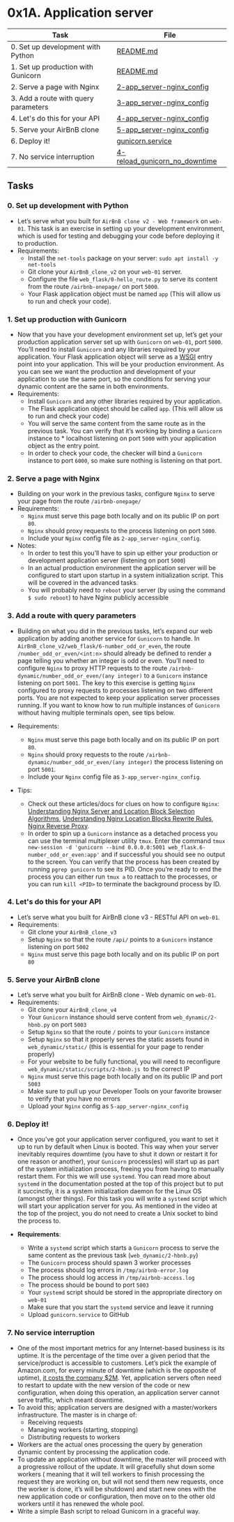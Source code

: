 # 0x1A. Application server

| Task                                 | File                                                             |
| ------------------------------------ | ---------------------------------------------------------------- |
| 0. Set up development with Python    | [README.md](./README.md)                                         |
| 1. Set up production with Gunicorn   | [README.md](./README.md)                                         |
| 2. Serve a page with Nginx           | [2-app_server-nginx_config](./2-app_server-nginx_config)         |
| 3. Add a route with query parameters | [3-app_server-nginx_config](./3-app_server-nginx_config)         |
| 4. Let's do this for your API        | [4-app_server-nginx_config](./4-app_server-nginx_config)         |
| 5. Serve your AirBnB clone           | [5-app_server-nginx_config](./5-app_server-nginx_config)         |
| 6. Deploy it!                        | [gunicorn.service](./gunicorn.service)                           |
| 7. No service interruption           | [4-reload_gunicorn_no_downtime](./4-reload_gunicorn_no_downtime) |

## Tasks

### 0. Set up development with Python

- Let’s serve what you built for `AirBnB clone v2 - Web framework` on `web-01`. This task is an exercise in setting up your development environment, which is used for testing and debugging your code before deploying it to production.
- Requirements:
  - Install the `net-tools` package on your server: `sudo apt install -y net-tools`
  - Git clone your `AirBnB_clone_v2` on your `web-01` server.
  - Configure the file `web_flask/0-hello_route.py` to serve its content from the route `/airbnb-onepage/` on port `5000`.
  - Your Flask application object must be named `app` (This will allow us to run and check your code).

### 1. Set up production with Gunicorn

- Now that you have your development environment set up, let’s get your production application server set up with `Gunicorn` on `web-01`, port `5000`. You’ll need to install `Gunicorn` and any libraries required by your application. Your Flask application object will serve as a [WSGI](https://www.fullstackpython.com/wsgi-servers.html) entry point into your application. This will be your production environment. As you can see we want the production and development of your application to use the same port, so the conditions for serving your dynamic content are the same in both environments.
- Requirements:
  - Install `Gunicorn` and any other libraries required by your application.
  - The Flask application object should be called `app`. (This will allow us to run and check your code)
  - You will serve the same content from the same route as in the previous task. You can verify that it’s working by binding a `Gunicorn` instance to \* localhost listening on port `5000` with your application object as the entry point.
  - In order to check your code, the checker will bind a `Gunicorn` instance to port `6000`, so make sure nothing is listening on that port.

### 2. Serve a page with Nginx

- Building on your work in the previous tasks, configure `Nginx` to serve your page from the route `/airbnb-onepage/`
- Requirements:
  - `Nginx` must serve this page both locally and on its public IP on port `80`.
  - `Nginx` should proxy requests to the process listening on port `5000`.
  - Include your `Nginx` config file as `2-app_server-nginx_config`.
- Notes:
  - In order to test this you’ll have to spin up either your production or development application server (listening on port `5000`)
  - In an actual production environment the application server will be configured to start upon startup in a system initialization script. This will be covered in the advanced tasks.
  - You will probably need to `reboot` your server (by using the command `$ sudo reboot`) to have Nginx publicly accessible

### 3. Add a route with query parameters

- Building on what you did in the previous tasks, let’s expand our web application by adding another service for `Gunicorn` to handle. In `AirBnB_clone_v2/web_flask/6-number_odd_or_even`, the route `/number_odd_or_even/<int:n>` should already be defined to render a page telling you whether an integer is odd or even. You’ll need to configure `Nginx` to proxy HTTP requests to the route `/airbnb-dynamic/number_odd_or_even/(any integer)` to a `Gunicorn` instance listening on port `5001`. The key to this exercise is getting `Nginx` configured to proxy requests to processes listening on two different ports. You are not expected to keep your application server processes running. If you want to know how to run multiple instances of `Gunicorn` without having multiple terminals open, see tips below.
- Requirements:
  - `Nginx` must serve this page both locally and on its public IP on port `80`.
  - `Nginx` should proxy requests to the route `/airbnb-dynamic/number_odd_or_even/(any integer)` the process listening on port `5001`.
  - Include your `Nginx` config file as `3-app_server-nginx_config`.
- Tips:

  - Check out these articles/docs for clues on how to configure `Nginx`: [Understanding Nginx Server and Location Block Selection Algorithms](https://www.digitalocean.com/community/tutorials/understanding-nginx-server-and-location-block-selection-algorithms#matching-location-blocks), [Understanding Nginx Location Blocks Rewrite Rules](http://blog.pixelastic.com/2013/09/27/understanding-nginx-location-blocks-rewrite-rules/), [Nginx Reverse Proxy](https://docs.nginx.com/nginx/admin-guide/web-server/reverse-proxy/#).
  - In order to spin up a `Gunicorn` instance as a detached process you can use the terminal multiplexer utility `tmux`. Enter the command `tmux new-session -d 'gunicorn --bind 0.0.0.0:5001 web_flask.6-number_odd_or_even:app'` and if successful you should see no output to the screen. You can verify that the process has been created by running `pgrep gunicorn` to see its PID. Once you’re ready to end the process you can either run `tmux a` to reattach to the processes, or you can run `kill <PID>` to terminate the background process by ID.

### 4. Let's do this for your API

- Let’s serve what you built for AirBnB clone v3 - RESTful API on `web-01`.
- Requirements:
  - Git clone your `AirBnB_clone_v3`
  - Setup `Nginx` so that the route `/api/` points to a `Gunicorn` instance listening on port `5002`
  - `Nginx` must serve this page both locally and on its public IP on port `80`

### 5. Serve your AirBnB clone

- Let’s serve what you built for AirBnB clone - Web dynamic on `web-01`.
- Requirements:
  - Git clone your `AirBnB_clone_v4`
  - Your `Gunicorn` instance should serve content from `web_dynamic/2-hbnb.py` on port `5003`
  - Setup `Nginx` so that the route `/` points to your `Gunicorn` instance
  - Setup `Nginx` so that it properly serves the static assets found in `web_dynamic/static/` (this is essential for your page to render properly)
  - For your website to be fully functional, you will need to reconfigure `web_dynamic/static/scripts/2-hbnb.js `to the correct IP
  - `Nginx` must serve this page both locally and on its public IP and port `5003`
  - Make sure to pull up your Developer Tools on your favorite browser to verify that you have no errors
  - Upload your `Nginx` config as `5-app_server-nginx_config`

### 6. Deploy it!

- Once you’ve got your application server configured, you want to set it up to run by default when Linux is booted. This way when your server inevitably requires downtime (you have to shut it down or restart it for one reason or another), your `Gunicorn` process(es) will start up as part of the system initialization process, freeing you from having to manually restart them. For this we will use `systemd`. You can read more about `systemd` in the documentation posted at the top of this project but to put it succinctly, it is a system initialization daemon for the Linux OS (amongst other things). For this task you will write a `systemd` script which will start your application server for you. As mentioned in the video at the top of the project, you do not need to create a Unix socket to bind the process to.

- **Requirements**:
  - Write a `systemd` script which starts a `Gunicorn` process to serve the same content as the previous task (`web_dynamic/2-hbnb.py`)
  - The `Gunicorn` process should spawn 3 worker processes
  - The process should log errors in `/tmp/airbnb-error.log`
  - The process should log access in `/tmp/airbnb-access.log`
  - The process should be bound to port `5003`
  - Your `systemd` script should be stored in the appropriate directory on `web-01`
  - Make sure that you start the `systemd` service and leave it running
  - Upload `gunicorn.service` to GitHub

### 7. No service interruption

- One of the most important metrics for any Internet-based business is its uptime. It is the percentage of the time over a given period that the service/product is accessible to customers. Let’s pick the example of Amazon.com, for every minute of downtime (which is the opposite of uptime), [it costs the company $2M](https://storageservers.wordpress.com/2016/03/14/amazon-downtime-costs-2-million-loss-per-minute/). Yet, application servers often need to restart to update with the new version of the code or new configuration, when doing this operation, an application server cannot serve traffic, which meant downtime.
- To avoid this; application servers are designed with a master/workers infrastructure. The master is in charge of:
  - Receiving requests
  - Managing workers (starting, stopping)
  - Distributing requests to workers
- Workers are the actual ones processing the query by generation dynamic content by processing the application code.
- To update an application without downtime, the master will proceed with a progressive rollout of the update. It will gracefully shut down some workers ( meaning that it will tell workers to finish processing the request they are working on, but will not send them new requests, once the worker is done, it’s will be shutdown) and start new ones with the new application code or configuration, then move on to the other old workers until it has renewed the whole pool.
- Write a simple Bash script to reload Gunicorn in a graceful way.
